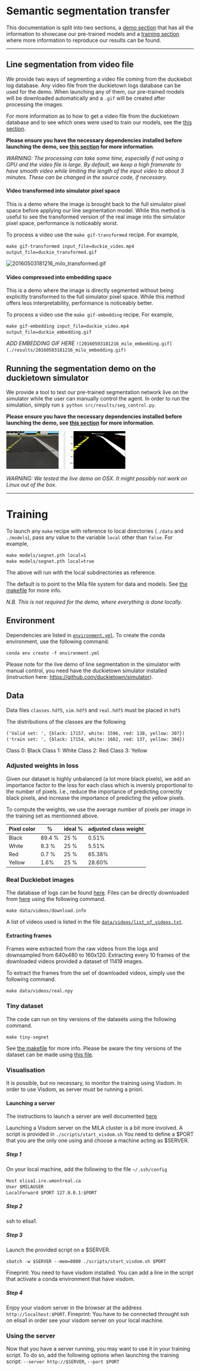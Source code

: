 # Semantic segmentation transfer

This documentation is split into two sections, a [demo section](#line-segmentation-from-video-file) that has all the information to showcase our pre-trained models and a [training section](#training) where more information to reproduce our results can be found.

---

## Line segmentation from video file

We provide two ways of segmenting a video file coming from the duckiebot log database.  Any video file from the duckietown logs database can be used for the demo. When launching any of them, our pre-trained models will be downloaded automatically and a `.gif` will be created after processing the images.

For more information as to how to get a video file from the duckietown database and to see which ones were used to train our models, see the [this section](#real-duckiebot-images).

 **Please ensure you have the necessary dependencies installed before launching the demo, see [this section](#environment) for more information**.

*WARNING: The processing can take some time, especially if not using a GPU and the video file is large. By default, we keep a high framerate to have smooth video while limiting the length of the input video to about 3 minutes. These can be changed in the source code, if necessary.*

#### Video transformed into simulator pixel space

This is a demo where the image is brought back to the full simulator pixel space before applying our line segmentation model. While this method is useful to see the transformed version of the real image into the simulator pixel space, performance is noticeably worst.

To process a video use the `make gif-transformed` recipe. For example,

```
make gif-transformed input_file=duckie_video.mp4 output_file=duckie_transformed.gif
```

![20160503181216_milo_transformed.gif](./results/20160503181216_milo_transformed.gif)

#### Video compressed into embedding space

This is a demo where the image is directly segmented without being explicitly transformed to the full simulator pixel space. While this method offers less interpretability, performance is noticeably better.

To process a video use the `make gif-embedding` recipe. For example,
```
make gif-embedding input_file=duckie_video.mp4 output_file=duckie_embedding.gif
```

*ADD EMBEDDING GIF HERE*
`![20160503181216_milo_embedding.gif](./results/20160503181216_milo_embedding.gif)`

## Running the segmentation demo on the duckietown simulator

We provide a tool to test our pre-trained segmentation network live on the simulator while the user can manually control the agent. In order to run the simulation, simply run `$ python src/results/seg_control.py`.

**Please ensure you have the necessary dependencies installed before launching the demo, see [this section](#environment) for more information**.

![Simulator demo](./results/sim_segmented.gif)

*WARNING: We tested the live demo on OSX. It might possibly not work on Linux out of the box.*

---

# Training

To launch any `make` recipe with reference to local directories (`./data` and `./models`), pass any value to the variable `local` other than `false`. For example,

```
make models/segnet.pth local=1
make models/segnet.pth local=true
```
The above will run with the local subdirectories as reference.

The default is to point to the Mila file system for data and models. See [the makefile](makefile) for more info.

*N.B. This is not required for the demo, where everything is done locally.*

## Environment

Dependencies are listed in [`environment.yml`](environment.yml). To create the conda environment, use the following command.

```
conda env create -f environment.yml
```

Please note for the live demo of line segmentation in the simulator with manual control, you need have the duckietown simulator installed (instruction here: https://github.com/duckietown/simulator).

## Data

Data files `classes.hdf5`, `sim.hdf5` and `real.hdf5` must be placed in `hdf5`

The distributions of the classes are the following
```
('Valid set: ', {black: 17157, white: 1596, red: 138, yellow: 307})
('train set: ', {black: 17154, white: 1602, red: 137, yellow: 304})
```

Class 0: Black
Class 1: White
Class 2: Red
Class 3: Yellow

### Adjusted weights in loss

Given our dataset is highly unbalanced (a lot more black pixels), we add an importance factor to the loss for each class which is inversly proportional to the number of pixels. I.e., reduce the importance of predicting correctly black pixels, and increase the importance of predicting the yellow pixels.

To compute the weights, we use the average number of pixels per image in the training set as mentionned above.


| Pixel color  | % | ideal % | adjusted class weight |
| ------------ | - | ------- | ------ |
| Black | 89.4 % | 25 % | 0.51% |
| White | 8.3 % | 25 % | 5.51% |
| Red | 0.7 % | 25 % | 65.38% |
| Yellow | 1.6% | 25 % | 28.60% |

### Real Duckiebot images

The database of logs can be found [here](http://ipfs.duckietown.org:8080/ipfs/QmUbtwQ3QZKmmz5qTjKM3z8LJjsrKBWLUnnzoE5L4M7y7J/logs/gallery.html). Files can be directly downloaded from [here](https://gateway.ipfs.io/ipfs/QmUbtwQ3QZKmmz5qTjKM3z8LJjsrKBWLUnnzoE5L4M7y7J/logs/) using the following command.

```
make data/videos/download.info
```

A list of videos used is listed in the file [`data/videos/list_of_videos.txt`](data/videos/list_of_videos.txt).

#### Extracting frames

Frames were extracted from the raw videos from the logs and downsampled from 640x480 to 160x120. Extracting every 10 frames of the downloaded videos provided a dataset of 11419 images.

To extract the frames from the set of downloaded videos, simply use the following command.

```
make data/videos/real.npy
```

### Tiny dataset

The code can run on tiny versions of the datasets using the following command.

```
make tiny-segnet
```

 See [the makefile](makefile) for more info. Please be aware the tiny versions of the dataset can be made using [this file](src/data/tiny_dataset.py).


 ### Visualisation

 It is possible, but no necessary, to monitor the training using Visdom. In order to use Visdom, as server must be running a priori.

 #### Launching a server
 The instructions to launch a server are well documented [here](https://github.com/facebookresearch/visdom#usage)

 Launching a Visdom server on the MILA cluster is a bit more involved. A script is provided in `./scripts/start_visdom.sh`
 You need to define a $PORT that you are the only one using and choose a machine acting as $SERVER.

 ##### Step 1
 On your local machine, add the following to the file `~/.ssh/config`
 ```
 Host elisa1.iro.umontreal.ca
 User $MILAUSER
 LocalForward $PORT 127.0.0.1:$PORT
 ```

 ##### Step 2
 ssh to elisa1.

 ##### Step 3
 Launch the provided script on a $SERVER.
 ```
 sbatch -w $SERVER --mem=8000 ./scripts/start_visdom.sh $PORT
 ```
 Fineprint: You need to have visdom installed. You can add a line in the script that activate a conda environment that have visdom.

 ##### Step 4
 Enjoy your visdom server in the browser at the address `http://localhost:$PORT`.
 Fineprint: You have to be connected throught ssh on elisa1 in order see your visdom server on your local machine.

 ### Using the server
 Now that you have a server running, you may want to use it in your training script.
 To do so, add the following options when launching the training script: `--server http://$SERVER`, `--port $PORT`
